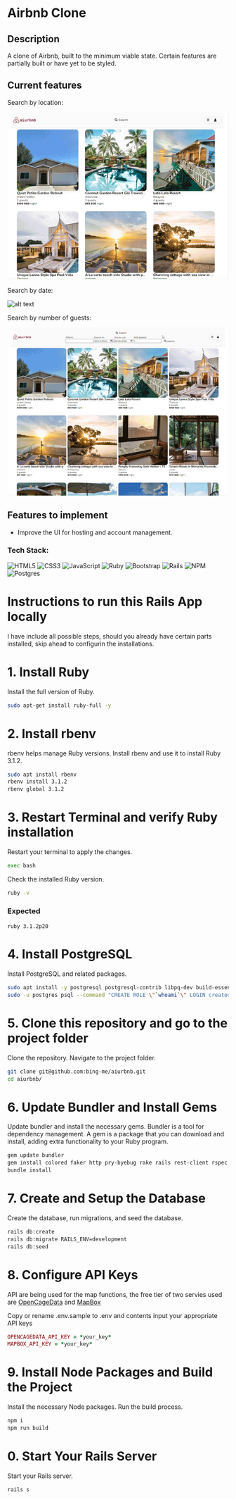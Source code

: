 
# Airbnb Clone

## Description

A clone of Airbnb, built to the minimum viable state. Certain features are partially built or have yet to be styled.


## Current features

Search by location:

![alt text](./app/assets/images/readme/search_by_location3.gif?raw=true)

Search by date:

![alt text](./app/assets/images/readme/search_by_date.gif?raw=true)

Search by number of guests:

![alt text](./app/assets/images/readme/search_by_guests.gif?raw=true)


## Features to implement

- Improve the UI for hosting and account management.


### Tech Stack:

![HTML5](https://img.shields.io/badge/html5-%23E34F26.svg?style=plastic&logo=html5&logoColor=white) ![CSS3](https://img.shields.io/badge/css3-%231572B6.svg?style=plastic&logo=css3&logoColor=white) ![JavaScript](https://img.shields.io/badge/javascript-%23323330.svg?style=plastic&logo=javascript&logoColor=%23F7DF1E) ![Ruby](https://img.shields.io/badge/ruby-%23CC342D.svg?style=plastic&logo=ruby&logoColor=white) ![Bootstrap](https://img.shields.io/badge/bootstrap-%23563D7C.svg?style=plastic&logo=bootstrap&logoColor=white) ![Rails](https://img.shields.io/badge/rails-%23CC0000.svg?style=plastic&logo=ruby-on-rails&logoColor=white) ![NPM](https://img.shields.io/badge/NPM-%23000000.svg?style=plastic&logo=npm&logoColor=white) ![Postgres](https://img.shields.io/badge/postgres-%23316192.svg?style=plastic&logo=postgresql&logoColor=white)

<!-- ### Deployed on:

![Heroku](https://img.shields.io/badge/heroku-%23430098.svg?style=plastic&logo=heroku&logoColor=white)

### Live link:

[Heroku Link](https://aiurbnb.herokuapp.com/) -->

# Instructions to run this Rails App locally
I have include all possible steps, should you already have certain parts installed, skip ahead to configurin the installations.

# 1. Install Ruby
Install the full version of Ruby.
```bash
sudo apt-get install ruby-full -y
```
# 2. Install rbenv
rbenv helps manage Ruby versions. Install rbenv and use it to install Ruby 3.1.2.
```bash
sudo apt install rbenv
rbenv install 3.1.2
rbenv global 3.1.2
```
# 3. Restart Terminal and verify Ruby installation
Restart your terminal to apply the changes.
```bash
exec bash
```
Check the installed Ruby version.
```bash
ruby -v
```
### Expected 
```
ruby 3.1.2p20
```
# 4. Install PostgreSQL
Install PostgreSQL and related packages.
```bash
sudo apt install -y postgresql postgresql-contrib libpq-dev build-essential
sudo -u postgres psql --command "CREATE ROLE \"`whoami`\" LOGIN createdb superuser;"
```

# 5. Clone this repository and go to the project folder
Clone the repository.
Navigate to the project folder.
```bash
git clone git@github.com:bing-me/aiurbnb.git
cd aiurbnb/
```
# 6. Update Bundler and Install Gems
Update bundler and install the necessary gems. 
Bundler is a tool for dependency management. 
A gem is a package that you can download and install, adding extra functionality to your Ruby program.
```bash
gem update bundler
gem install colored faker http pry-byebug rake rails rest-client rspec rubocop-performance sqlite3:1.7.3 activerecord:7.1.3.2
bundle install
```
# 7. Create and Setup the Database
Create the database, run migrations, and seed the database.
```bash
rails db:create
rails db:migrate RAILS_ENV=development
rails db:seed
```
# 8. Configure API Keys
API are being used for the map functions, the free tier of two servies used are [OpenCageData](https://opencagedata.com/) and [MapBox](https://www.mapbox.com/)  

Copy or rename .env.sample to .env and contents input your appropriate API keys
```ruby
OPENCAGEDATA_API_KEY = *your_key*
MAPBOX_API_KEY = *your_key*
```
# 9. Install Node Packages and Build the Project
Install the necessary Node packages.
Run the build process.
```bash
npm i
npm run build 
```
# 0. Start Your Rails Server
Start your Rails server.
```bash
rails s
```
